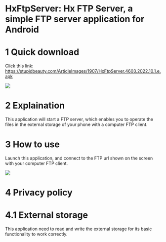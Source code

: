 HxFtpServer: Hx FTP Server, a simple FTP server application for Android
===

1 Quick download
==

Click this link:
https://stupidbeauty.com/ArticleImages/1907/HxFtpServer.4603.2022.10.1.e.apk

![](https://stupidbeauty.com/ArticleImages/1907/HxFtpServer.4603.2022.10.1.e.apk.1038607880.png)

2 Explaination
==

This application will start a FTP server, which enables you to operate the files in the external storage of your phone with a computer FTP client.

3 How to use
==

Launch this application, and connect to the FTP url shown on the screen with your computer FTP client.

![](https://stupidbeauty.com/ArticleImages/1908/2.jpg)

4 Privacy policy
==

4.1 External storage
==

This application need to read and write the external storage for its basic functionality to work correctly.


